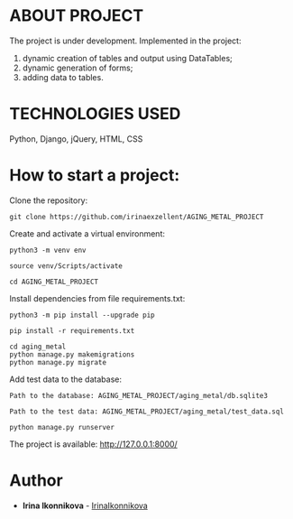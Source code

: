 # ABOUT PROJECT

The project is under development.
Implemented in the project: 
1. dynamic creation of tables and output using DataTables;
2. dynamic generation of forms;
3. adding data to tables.

# TECHNOLOGIES USED

Python, Django, jQuery, HTML, CSS

# How to start a project:

Clone the repository:

```
git clone https://github.com/irinaexzellent/AGING_METAL_PROJECT
```

Create and activate a virtual environment:

```
python3 -m venv env
```
```
source venv/Scripts/activate
```

```
cd AGING_METAL_PROJECT
```

Install dependencies from file requirements.txt:
```
python3 -m pip install --upgrade pip
```
```
pip install -r requirements.txt
```

```
cd aging_metal
python manage.py makemigrations
python manage.py migrate
```
Add test data to the database:
```
Path to the database: AGING_METAL_PROJECT/aging_metal/db.sqlite3
```
```
Path to the test data: AGING_METAL_PROJECT/aging_metal/test_data.sql
```
```
python manage.py runserver
```
The project is available: http://127.0.0.1:8000/

# Author

* **Irina Ikonnikova** -  [IrinaIkonnikova](https://github.com/irinaexzellent)
